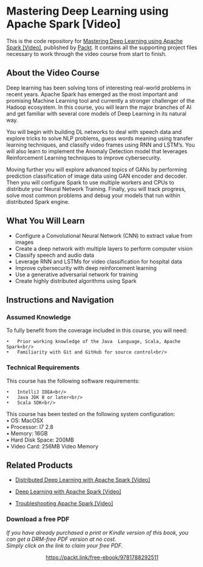 # Mastering Deep Learning using Apache Spark [Video]
This is the code repository for [Mastering Deep Learning using Apache Spark [Video]](https://www.packtpub.com/big-data-and-business-intelligence/mastering-deep-learning-using-apache-spark-video?utm_source=github&utm_medium=repository&utm_campaign=9781788292511), published by [Packt](https://www.packtpub.com/?utm_source=github). It contains all the supporting project files necessary to work through the video course from start to finish.
## About the Video Course
Deep learning has been solving tons of interesting real-world problems in recent years. Apache Spark has emerged as the most important and promising Machine Learning tool and currently a stronger challenger of the Hadoop ecosystem. In this course, you will learn the major branches of AI and get familiar with several core models of Deep Learning in its natural way. 

You will begin with building DL networks to deal with speech data and explore tricks to solve NLP problems, guess words meaning using transfer learning techniques, and classify video frames using RNN and LSTM’s. You will also learn to implement the Anomaly Detection model that leverages Reinforcement Learning techniques to improve cybersecurity. 

Moving further you will explore advanced topics of GANs by performing prediction classification of image data using GAN encoder and decoder. Then you will configure Spark to use multiple workers and CPUs to distribute your Neural Network Training. Finally, you will track progress, solve most common problems and debug your models that run within distributed Spark engine.


<H2>What You Will Learn</H2>
<DIV class=book-info-will-learn-text>
<UL>
<LI>Configure a Convolutional Neural Network (CNN) to extract value from images 
<LI>Create a deep network with multiple layers to perform computer vision 
<LI>Classify speech and audio data 
<LI>Leverage RNN and LSTMs for video classification for hospital data 
<LI>Improve cybersecurity with deep reinforcement learning 
<LI>Use a generative adversarial network for training 
<LI>Create highly distributed algorithms using Spark </LI></UL></DIV>

## Instructions and Navigation
### Assumed Knowledge
To fully benefit from the coverage included in this course, you will need:<br/>

	•	Prior working knowledge of the Java  Language, Scala, Apache Spark<br/>
	•	Familiarity with Git and GitHub for source control<br/>

### Technical Requirements
This course has the following software requirements:<br/>

	•	IntelliJ IDEA<br/>
	•	Java JDK 8 or later<br/>
	•	Scala SDK<br/>
This course has been tested on the following system configuration:<br/>
	•	OS: MacOSX <br/>
	•	Processor: I7 2.8<br/>
	•	Memory: 16GB<br/>
	•	Hard Disk Space: 200MB<br/>
	•	Video Card: 256MB Video Memory<br/>



## Related Products
* [Distributed Deep Learning with Apache Spark [Video]](https://www.packtpub.com/big-data-and-business-intelligence/distributed-deep-learning-apache-spark-video?utm_source=github&utm_medium=repository&utm_campaign=9781838553838)

* [Deep Learning with Apache Spark [Video]](https://www.packtpub.com/big-data-and-business-intelligence/deep-learning-apache-spark-video?utm_source=github&utm_medium=repository&utm_campaign=9781787286689)

* [Troubleshooting Apache Spark [Video]](https://www.packtpub.com/application-development/troubleshooting-apache-spark-video?utm_source=github&utm_medium=repository&utm_campaign=9781789805253)

### Download a free PDF

 <i>If you have already purchased a print or Kindle version of this book, you can get a DRM-free PDF version at no cost.<br>Simply click on the link to claim your free PDF.</i>
<p align="center"> <a href="https://packt.link/free-ebook/9781788292511">https://packt.link/free-ebook/9781788292511 </a> </p>